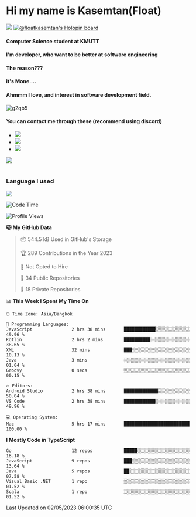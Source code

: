 # Hi my name is Kasemtan(Float)
![](https://64.media.tumblr.com/9c2a8f831efe8da556ffbf89cebb52c9/b86c1ab833a37e32-93/s1280x1920/d000dc22f75df64be2bc150f5fa69c4f6df6bb07.gifv)
[![@floatkasemtan's Holopin board](https://holopin.me/floatkasemtan)](https://holopin.io/@floatkasemtan)
#### Computer Science student at KMUTT
#### I'm developer, who want to be better at software engineering
#### The reason???
#### it's Mone.... 
#### Ahmmm I love, and interest in software development field.
![g2qb5](https://user-images.githubusercontent.com/69688279/175812510-9235eaf7-72f7-40d3-b163-56efa9aa5c6b.gif)

#### You can contact me through these (recommend using discord)
- [![](https://img.shields.io/badge/Discord-5865F2?logo=Discord&logoColor=white)](https://discordapp.com/users/278155096225742848)
- [![](https://img.shields.io/badge/Facebook-1877F2?logo=facebook&logoColor=white)](https://www.facebook.com/float.teavasirichokchai/)
- [![](https://img.shields.io/badge/linkedin-0A66C2?logo=linkedin&logoColor=white)](https://www.linkedin.com/in/floatkasemtan/)

[![](https://github-readme-stats.vercel.app/api?username=FloatKasemtan&show_icons=true&theme=nightowl)]()
#
### Language I used
[![](https://github-readme-stats.vercel.app/api/top-langs/?username=FloatKasemtan&layout=compact&theme=nightowl)]()
<!--START_SECTION:waka-->
![Code Time](http://img.shields.io/badge/Code%20Time-1%2C093%20hrs%2022%20mins-blue)

![Profile Views](http://img.shields.io/badge/Profile%20Views-3-blue)

**🐱 My GitHub Data** 

> 📦 544.5 kB Used in GitHub's Storage 
 > 
> 🏆 289 Contributions in the Year 2023
 > 
> 🚫 Not Opted to Hire
 > 
> 📜 34 Public Repositories 
 > 
> 🔑 18 Private Repositories 
 > 
📊 **This Week I Spent My Time On** 

```text
🕑︎ Time Zone: Asia/Bangkok

💬 Programming Languages: 
JavaScript               2 hrs 38 mins       ████████████░░░░░░░░░░░░░   49.96 % 
Kotlin                   2 hrs 2 mins        ██████████░░░░░░░░░░░░░░░   38.65 % 
XML                      32 mins             ███░░░░░░░░░░░░░░░░░░░░░░   10.13 % 
Java                     3 mins              ░░░░░░░░░░░░░░░░░░░░░░░░░   01.04 % 
Groovy                   0 secs              ░░░░░░░░░░░░░░░░░░░░░░░░░   00.15 % 

🔥 Editors: 
Android Studio           2 hrs 38 mins       █████████████░░░░░░░░░░░░   50.04 % 
VS Code                  2 hrs 38 mins       ████████████░░░░░░░░░░░░░   49.96 % 

💻 Operating System: 
Mac                      5 hrs 17 mins       █████████████████████████   100.00 % 
```

**I Mostly Code in TypeScript** 

```text
Go                       12 repos            █████░░░░░░░░░░░░░░░░░░░░   18.18 % 
JavaScript               9 repos             ███░░░░░░░░░░░░░░░░░░░░░░   13.64 % 
Java                     5 repos             ██░░░░░░░░░░░░░░░░░░░░░░░   07.58 % 
Visual Basic .NET        1 repo              ░░░░░░░░░░░░░░░░░░░░░░░░░   01.52 % 
Scala                    1 repo              ░░░░░░░░░░░░░░░░░░░░░░░░░   01.52 % 
```




 Last Updated on 02/05/2023 06:00:35 UTC
<!--END_SECTION:waka-->
<!--
**FloatKasemtan/FloatKasemtan** is a ✨ _special_ ✨ repository because its `README.md` (this file) appears on your GitHub profile.

Here are some ideas to get you started:

- 🔭 I’m currently working on ...
- 🌱 I’m currently learning ...
- 👯 I’m looking to collaborate on ...
- 🤔 I’m looking for help with ...
- 💬 Ask me about ...
- 📫 How to reach me: ...
- 😄 Pronouns: ...
- ⚡ Fun fact: ...
-->
